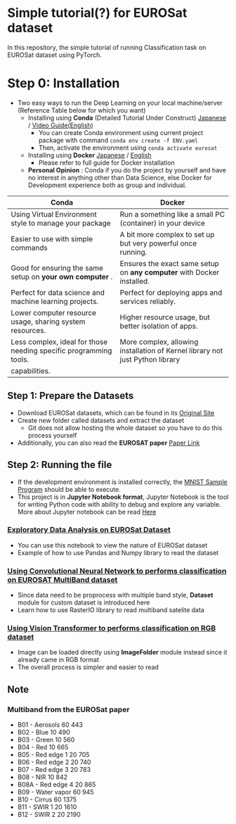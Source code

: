 # Simple tutorial(?) for EUROSat dataset

In this repository, the simple tutorial of running Classification task on EUROSat dataset using PyTorch.

# Step 0: Installation
- Two easy ways to run the Deep Learning on your local machine/server  (Reference Table below for which you want)
    - Installing using __Conda__ (Detailed Tutorial Under Construct) [Japanese](https://techno-road.com/blog/?content=6) / [Video Guide(English)](https://www.youtube.com/watch?v=vOD3kSwpDFY)
        - You can create Conda environment using current project package with command ```conda env create -f ENV.yaml```
        - Then, activate the environment using ```conda activate eurosat```
    - Installing using __Docker__ [Japanese](https://github.com/azmadoppler/mnist_docker_sample) / [English](https://github.com/azmadoppler/mnist_docker_sample_EN)
        - Please refer to full guide for Docker installation
    - __Personal Opinion__ : Conda if you do the project by yourself and have no interest in anything other than Data Science, else Docker for Development experience both as group and individual. 

| Conda                                                                                | Docker                                                                           |
|--------------------------------------------------------------------------------------|----------------------------------------------------------------------------------|
| Using Virtual Environment style to manage your package            | Run a something like a small PC (container) in your device  |
| Easier to use with simple commands                    | A bit more complex to set up but very powerful once running.                     |
| Good for ensuring the same setup on __your own computer__ .                               | Ensures the exact same setup on __any computer__ with Docker installed.              |
| Perfect for data science and machine learning projects.                             | Perfect for deploying apps and services reliably.                                |
| Lower computer resource usage, sharing system resources.                             | Higher resource usage, but better isolation of apps.                             |
| Less complex, ideal for those needing specific programming tools.         | More complex, allowing installation of Kernel library not just Python library              |
capabilities. |


## Step 1: Prepare the Datasets
- Download EUROSat datasets, which can be found in its [Original Site](https://github.com/phelber/EuroSAT)
- Create new folder called datasets and extract the dataset 
    - Git does not allow hosting the whole dataset so you have to do this process yourself
- Additionally, you can also read the __EUROSAT paper__  [Paper Link](euro_sat_original_paper.pdf)

## Step 2: Running the file
- If the development environment is installed correctly, the [MNIST Sample Program](MNIST_sample.ipynb) should be able to execute.
- This project is in __Jupyter Notebook format__, Jupyter Notebook is the tool for writing Python code with ability to debug and explore any variable. More about Jupyter notebook can be read [Here](Jupyter_Notebook_CheatSheet.pdf)

### [Exploratory Data Analysis on EUROSat Dataset](EDA_all_band.ipynb)
- You can use this notebook to view the nature of EUROSat dataset
- Example of how to use Pandas and Numpy library to read the dataset

### [Using Convolutional Neural Network to performs classification on EUROSAT MultiBand dataset](Train_all_multiband_cnn.ipynb)
- Since data need to be proprocess with multiple band style, __Dataset__ module for custom dataset is introduced here
- Learn how to use RasterIO library to read multiband satelite data


### [Using Vision Transformer to performs classification on RGB dataset](Train_rgb_vit.ipynb)
- Image can be loaded directly using __ImageFolder__ module instead since it already came in RGB format
- The overall process is simpler and easier to read 



## Note 

### Multiband from the EUROSat paper
- B01 - Aerosols 60 443
- B02 - Blue 10 490
- B03 - Green 10 560
- B04 - Red 10 665
- B05 - Red edge 1 20 705
- B06 - Red edge 2 20 740
- B07 - Red edge 3 20 783
- B08 - NIR 10 842
- B08A - Red edge 4 20 865
- B09 - Water vapor 60 945
- B10 - Cirrus 60 1375
- B11 - SWIR 1 20 1610
- B12 - SWIR 2 20 2190